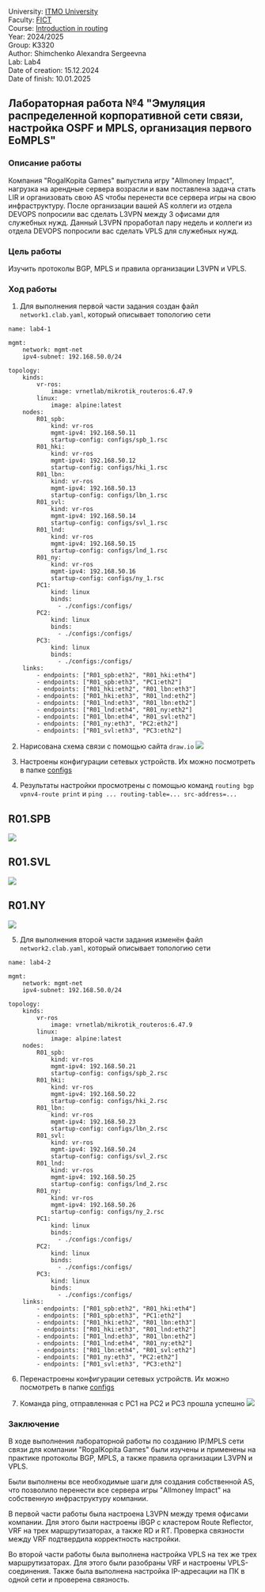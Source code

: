 University: [ITMO University](https://itmo.ru/ru/)  
Faculty: [FICT](https://fict.itmo.ru)  
Course: [Introduction in routing](https://github.com/itmo-ict-faculty/introduction-in-routing)  
Year: 2024/2025  
Group: K3320  
Author: Shimchenko Alexandra Sergeevna   
Lab: Lab4    
Date of creation: 15.12.2024   
Date of finish: 10.01.2025


## Лабораторная работа №4 "Эмуляция распределенной корпоративной сети связи, настройка OSPF и MPLS, организация первого EoMPLS"
### Описание работы

Компания "RogaIKopita Games" выпустила игру "Allmoney Impact", нагрузка на арендные сервера возрасли и вам поставлена задача стать LIR и организовать свою AS чтобы перенести все сервера игры на свою инфраструктуру. После организации вашей AS коллеги из отдела DEVOPS попросили вас сделать L3VPN между 3 офисами для служебных нужд. Данный L3VPN проработал пару недель и коллеги из отдела DEVOPS попросили вас сделать VPLS для служебных нужд.

### Цель работы

Изучить протоколы BGP, MPLS и правила организации L3VPN и VPLS.

### Ход работы
1. Для выполнения первой части задания создан файл `network1.clab.yaml`, который описывает топологию сети
```
name: lab4-1

mgmt:
    network: mgmt-net
    ipv4-subnet: 192.168.50.0/24

topology:
    kinds:
        vr-ros:
            image: vrnetlab/mikrotik_routeros:6.47.9
        linux:
            image: alpine:latest
    nodes:
        R01_spb:
            kind: vr-ros
            mgmt-ipv4: 192.168.50.11
            startup-config: configs/spb_1.rsc
        R01_hki:
            kind: vr-ros
            mgmt-ipv4: 192.168.50.12
            startup-config: configs/hki_1.rsc
        R01_lbn:
            kind: vr-ros
            mgmt-ipv4: 192.168.50.13
            startup-config: configs/lbn_1.rsc
        R01_svl:
            kind: vr-ros
            mgmt-ipv4: 192.168.50.14
            startup-config: configs/svl_1.rsc
        R01_lnd:
            kind: vr-ros
            mgmt-ipv4: 192.168.50.15
            startup-config: configs/lnd_1.rsc
        R01_ny:
            kind: vr-ros
            mgmt-ipv4: 192.168.50.16
            startup-config: configs/ny_1.rsc
        PC1:
            kind: linux
            binds:
              - ./configs:/configs/
        PC2:
            kind: linux
            binds:
              - ./configs:/configs/
        PC3:
            kind: linux
            binds:
              - ./configs:/configs/
    links:
        - endpoints: ["R01_spb:eth2", "R01_hki:eth4"]
        - endpoints: ["R01_spb:eth3", "PC1:eth2"]
        - endpoints: ["R01_hki:eth2", "R01_lbn:eth3"]
        - endpoints: ["R01_hki:eth3", "R01_lnd:eth2"]
        - endpoints: ["R01_lnd:eth3", "R01_lbn:eth2"]
        - endpoints: ["R01_lnd:eth4", "R01_ny:eth2"]
        - endpoints: ["R01_lbn:eth4", "R01_svl:eth2"]
        - endpoints: ["R01_ny:eth3", "PC2:eth2"]
        - endpoints: ["R01_svl:eth3", "PC3:eth2"]

```
2. Нарисована схема связи с помощью сайта `draw.io`
   ![](pics/1.jpg)
3. Настроены конфигурации сетевых устройств. Их можно посмотреть в папке [configs](configs/conf1.md)

5. Результаты настройки просмотрены с помощью команд `routing bgp vpnv4-route print` и `ping ... routing-table=... src-address=...`

## R01.SPB

![](pics/2.jpg)

## R01.SVL

![](pics/3.jpg)

## R01.NY

![](pics/4.jpg)

5. Для выполнения второй части задания изменён файл `network2.clab.yaml`, который описывает топологию сети
```
name: lab4-2

mgmt:
    network: mgmt-net
    ipv4-subnet: 192.168.50.0/24

topology:
    kinds:
        vr-ros
            image: vrnetlab/mikrotik_routeros:6.47.9
        linux:
            image: alpine:latest
    nodes:
        R01_spb:
            kind: vr-ros
            mgmt-ipv4: 192.168.50.21
            startup-config: configs/spb_2.rsc
        R01_hki:
            kind: vr-ros
            mgmt-ipv4: 192.168.50.22
            startup-config: configs/hki_2.rsc
        R01_lbn:
            kind: vr-ros
            mgmt-ipv4: 192.168.50.23
            startup-config: configs/lbn_2.rsc
        R01_svl:
            kind: vr-ros
            mgmt-ipv4: 192.168.50.24
            startup-config: configs/svl_2.rsc
        R01_lnd:
            kind: vr-ros
            mgmt-ipv4: 192.168.50.25
            startup-config: configs/lnd_2.rsc
        R01_ny:
            kind: vr-ros
            mgmt-ipv4: 192.168.50.26
            startup-config: configs/ny_2.rsc
        PC1:
            kind: linux
            binds:
              - ./configs:/configs/
        PC2:
            kind: linux
            binds:
              - ./configs:/configs/
        PC3:
            kind: linux
            binds:
              - ./configs:/configs/
    links:
        - endpoints: ["R01_spb:eth2", "R01_hki:eth4"]
        - endpoints: ["R01_spb:eth3", "PC1:eth2"]
        - endpoints: ["R01_hki:eth2", "R01_lbn:eth3"]
        - endpoints: ["R01_hki:eth3", "R01_lnd:eth2"]
        - endpoints: ["R01_lnd:eth3", "R01_lbn:eth2"]
        - endpoints: ["R01_lnd:eth4", "R01_ny:eth2"]
        - endpoints: ["R01_lbn:eth4", "R01_svl:eth2"]
        - endpoints: ["R01_ny:eth3", "PC2:eth2"]
        - endpoints: ["R01_svl:eth3", "PC3:eth2"]
```
6. Перенастроены конфигурации сетевых устройств. Их можно посмотреть в папке [configs](configs/conf2.md)  

7. Команда ping, отправленная с PC1 на PC2 и PC3 прошла успешно
   ![](pics/5.jpg)
   
### Заключение

В ходе выполнения лабораторной работы по созданию IP/MPLS сети связи для компании "RogaIKopita Games" были изучены и применены на практике протоколы BGP, MPLS, а также правила организации L3VPN и VPLS. 

Были выполнены все необходимые шаги для создания собственной AS, что позволило перенести все сервера игры "Allmoney Impact" на собственную инфраструктуру компании.

В первой части работы была настроена L3VPN между тремя офисами компании. Для этого были настроены iBGP с кластером Route Reflector, VRF на трех маршрутизаторах, а также RD и RT. Проверка связности между VRF подтвердила корректность настройки.

Во второй части работы была выполнена настройка VPLS на тех же трех маршрутизаторах. Для этого были разобраны VRF и настроены VPLS-соединения. Также была выполнена настройка IP-адресации на ПК в одной сети и проверена связность.
